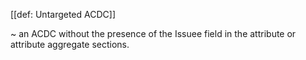 [[def: Untargeted ACDC]]

~ an ACDC without the presence of the Issuee field in the attribute or attribute aggregate sections.
